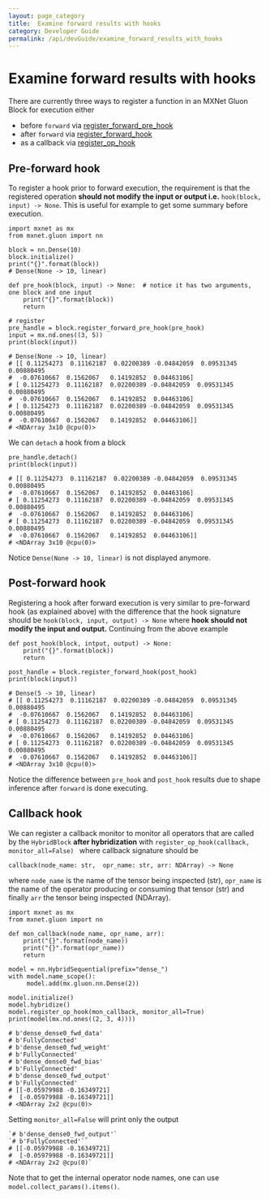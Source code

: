 ```yaml
---
layout: page_category
title:  Examine forward results with hooks
category: Developer Guide
permalink: /api/devGuide/examine_forward_results_with_hooks
---
```

# Examine forward results with hooks

There are currently three ways to register a function in an MXNet Gluon Block for execution either

* before `forward` via [register_forward_pre_hook](https://mxnet.apache.org/api/python/docs/api/gluon/block.html#mxnet.gluon.Block.register_forward_pre_hook)
* after `forward` via [register_forward_hook](https://mxnet.apache.org/api/python/docs/api/gluon/block.html#mxnet.gluon.Block.register_forward_hook)
* as a callback via [register_op_hook](https://mxnet.apache.org/api/python/docs/api/gluon/block.html#mxnet.gluon.Block.register_op_hook)

## Pre-forward hook

To register a hook prior to forward execution, the requirement is that the registered operation **should not modify the input or output i.e.** `hook(block, input) -> None`. This is useful for example to get some summary before execution.

```
import mxnet as mx
from mxnet.gluon import nn

block = nn.Dense(10)
block.initialize()
print("{}".format(block))
# Dense(None -> 10, linear)

def pre_hook(block, input) -> None:  # notice it has two arguments, one block and one input
    print("{}".format(block))
    return
    
# register
pre_handle = block.register_forward_pre_hook(pre_hook)
input = mx.nd.ones((3, 5))
print(block(input))

# Dense(None -> 10, linear)
# [[ 0.11254273  0.11162187  0.02200389 -0.04842059  0.09531345  0.00880495
#  -0.07610667  0.1562067   0.14192852  0.04463106]
# [ 0.11254273  0.11162187  0.02200389 -0.04842059  0.09531345  0.00880495
#  -0.07610667  0.1562067   0.14192852  0.04463106]
# [ 0.11254273  0.11162187  0.02200389 -0.04842059  0.09531345  0.00880495
#  -0.07610667  0.1562067   0.14192852  0.04463106]]
# <NDArray 3x10 @cpu(0)>
```

We can `detach` a hook from a block 


```
pre_handle.detach()
print(block(input))

# [[ 0.11254273  0.11162187  0.02200389 -0.04842059  0.09531345  0.00880495
#  -0.07610667  0.1562067   0.14192852  0.04463106]
# [ 0.11254273  0.11162187  0.02200389 -0.04842059  0.09531345  0.00880495
#  -0.07610667  0.1562067   0.14192852  0.04463106]
# [ 0.11254273  0.11162187  0.02200389 -0.04842059  0.09531345  0.00880495
#  -0.07610667  0.1562067   0.14192852  0.04463106]]
# <NDArray 3x10 @cpu(0)>
```

Notice `Dense(None -> 10, linear)` is not displayed anymore.

## Post-forward hook

Registering a hook after forward execution is very similar to pre-forward hook (as explained above) with the difference that the hook signature should be `hook(block, input, output) -> None` where **hook should not modify the input and output.** Continuing from the above example


```
def post_hook(block, intput, output) -> None:
    print("{}".format(block))
    return
    
post_handle = block.register_forward_hook(post_hook)
print(block(input))

# Dense(5 -> 10, linear)
# [[ 0.11254273  0.11162187  0.02200389 -0.04842059  0.09531345  0.00880495
#  -0.07610667  0.1562067   0.14192852  0.04463106]
# [ 0.11254273  0.11162187  0.02200389 -0.04842059  0.09531345  0.00880495
#  -0.07610667  0.1562067   0.14192852  0.04463106]
# [ 0.11254273  0.11162187  0.02200389 -0.04842059  0.09531345  0.00880495
#  -0.07610667  0.1562067   0.14192852  0.04463106]]
# <NDArray 3x10 @cpu(0)>
```


Notice the difference between `pre_hook` and `post_hook` results due to shape inference after `forward` is done executing.

## Callback hook

We can register a callback monitor to monitor all operators that are called by the `HybridBlock` **after hybridization** with `register_op_hook(callback, monitor_all=False) ` where callback signature should be 


```
callback(node_name: str,  opr_name: str, arr: NDArray) -> None
```

where `node_name` is the name of the tensor being inspected (str), `opr_name` is the name of the operator producing or consuming that tensor (str) and finally `arr` the tensor being inspected (NDArray).


```
import mxnet as mx
from mxnet.gluon import nn

def mon_callback(node_name, opr_name, arr):
    print("{}".format(node_name))
    print("{}".format(opr_name))
    return
    
model = nn.HybridSequential(prefix="dense_")
with model.name_scope():
     model.add(mx.gluon.nn.Dense(2))

model.initialize()
model.hybridize()
model.register_op_hook(mon_callback, monitor_all=True)
print(model(mx.nd.ones((2, 3, 4))))

# b'dense_dense0_fwd_data'
# b'FullyConnected'
# b'dense_dense0_fwd_weight'
# b'FullyConnected'
# b'dense_dense0_fwd_bias'
# b'FullyConnected'
# b'dense_dense0_fwd_output'
# b'FullyConnected'
# [[-0.05979988 -0.16349721]
#  [-0.05979988 -0.16349721]]
# <NDArray 2x2 @cpu(0)>
```


Setting `monitor_all=False` will print only the output


```
`# b'dense_dense0_fwd_output'`
`# b'FullyConnected'``
# [[-0.05979988 -0.16349721]
#  [-0.05979988 -0.16349721]]
# <NDArray 2x2 @cpu(0)`
```

Note that to get the internal operator node names, one can use `model.collect_params().items()`.
